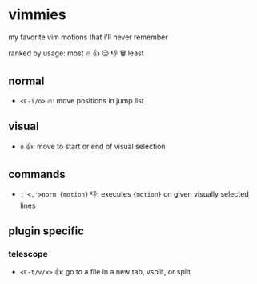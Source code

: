 # vimmies

my favorite vim motions that i'll never remember

ranked by usage: most 🔥 👍 😑 👎 🗑️ least

## normal

- `<C-i/o>` 🔥: move positions in jump list

## visual

- `o` 👍: move to start or end of visual selection

## commands

- `:'<,'>norm {motion}` 👎: executes `{motion}` on given visually selected lines

## plugin specific

### telescope

- `<C-t/v/x>` 👍: go to a file in a new tab, vsplit, or split
